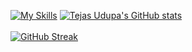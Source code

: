 <!--
**trax85/trax85** is a ✨ _special_ ✨ repository because its `README.md` (this file) appears on your GitHub profile.
-->
[![My Skills](https://skillicons.dev/icons?i=linux,c,cpp,java,dart,flutter,git,androidstudio,py)](https://skillicons.dev)
[![Tejas Udupa's GitHub stats](https://github-readme-stats.vercel.app/api?username=trax85&show_icons=true&theme=radical)](https://github.com/anuraghazra/github-readme-stats)
<br></br>
[![GitHub Streak](https://streak-stats.demolab.com/?user=trax85&theme=dark)](https://git.io/streak-stats)



